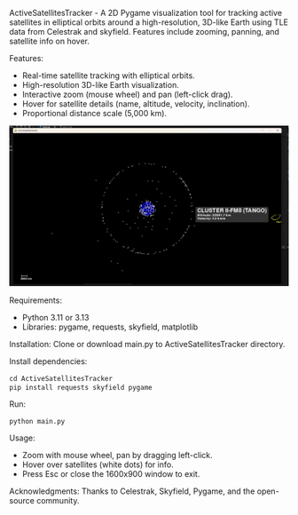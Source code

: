 ActiveSatellitesTracker - A 2D Pygame visualization tool for tracking active satellites in elliptical orbits around a high-resolution, 3D-like Earth using TLE data from Celestrak and skyfield. Features include zooming, panning, and satellite info on hover.

 Features:
- Real-time satellite tracking with elliptical orbits.
- High-resolution 3D-like Earth visualization.
- Interactive zoom (mouse wheel) and pan (left-click drag).
- Hover for satellite details (name, altitude, velocity, inclination).
- Proportional distance scale (5,000 km).

![screenshot](screenshot.jpg)

 Requirements:
- Python 3.11 or 3.13
- Libraries: pygame, requests, skyfield, matplotlib 

Installation: Clone or download main.py to ActiveSatellitesTracker directory.

Install dependencies:

	cd ActiveSatellitesTracker
	pip install requests skyfield pygame

Run:

	python main.py

 Usage:
- Zoom with mouse wheel, pan by dragging left-click.
- Hover over satellites (white dots) for info.
- Press Esc or close the 1600x900 window to exit.

 Acknowledgments:
Thanks to Celestrak, Skyfield, Pygame, and the open-source community.
